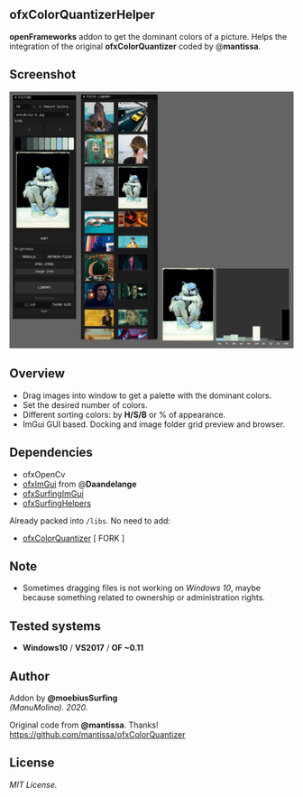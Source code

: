 ofxColorQuantizerHelper
-----------------------

**openFrameworks** addon to get the dominant colors of a picture. Helps the integration of the original **ofxColorQuantizer** coded by @**mantissa**. 

## Screenshot
![image](/readme_images/Capture1.PNG?raw=true "image")

## Overview
* Drag images into window to get a palette with the dominant colors.  
* Set the desired number of colors.
* Different sorting colors: by **H/S/B** or % of appearance.
* ImGui GUI based. Docking and image folder grid preview and browser.

## Dependencies
* ofxOpenCv
* [ofxImGui](https://github.com/Daandelange/ofxImGui/tree/ofParameters-Helpers-Test) from @**Daandelange**  
* [ofxSurfingImGui](https://github.com/moebiussurfing/ofxSurfingImGui)  
* [ofxSurfingHelpers](https://github.com/moebiussurfing/ofxSurfingHelpers)  

Already packed into ```/libs```. No need to add:  
* [ofxColorQuantizer](https://github.com/moebiussurfing/ofxColorQuantizer) [ FORK ]  

## Note
- Sometimes dragging files is not working on *Windows 10*, maybe because something related to ownership or administration rights.

## Tested systems
- **Windows10** / **VS2017** / **OF ~0.11**

## Author
Addon by **@moebiusSurfing**  
*(ManuMolina). 2020.*  

Original code from **@mantissa**. Thanks!  
https://github.com/mantissa/ofxColorQuantizer  

## License
*MIT License.*